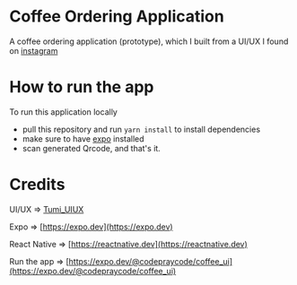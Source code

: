 # Coffee Ordering Application

A coffee ordering application (prototype), which I built from a UI/UX I found on [instagram](https://www.instagram.com/p/ChuFaKVjYHO/)

# How to run the app
To run this application locally

- pull this repository and run `yarn install` to install dependencies
- make sure to have [expo](expo.dev) installed
- scan generated Qrcode, and that's it.


# Credits
UI/UX => [Tumi_UIUX](https://www.instagram.com/iliketummy)

Expo => [https://expo.dev](https://expo.dev)

React Native => [https://reactnative.dev](https://reactnative.dev)

Run the app => [https://expo.dev/@codepraycode/coffee_ui](https://expo.dev/@codepraycode/coffee_ui)